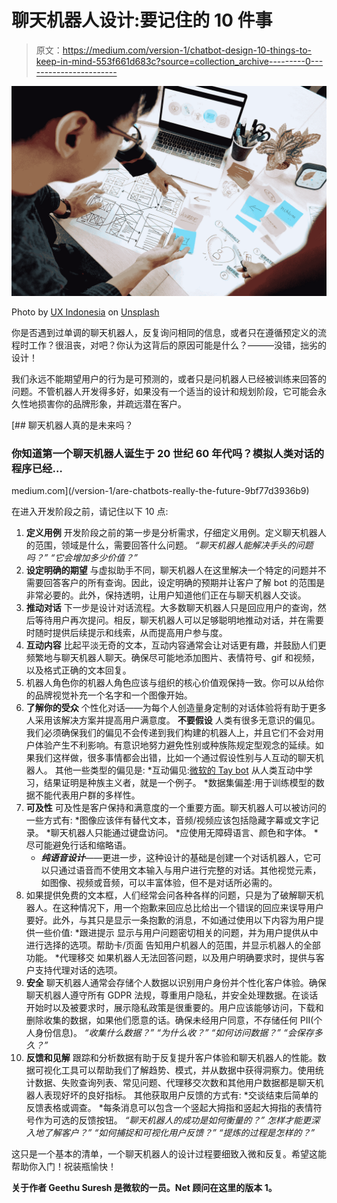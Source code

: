 # 聊天机器人设计:要记住的 10 件事

> 原文：<https://medium.com/version-1/chatbot-design-10-things-to-keep-in-mind-553f661d683c?source=collection_archive---------0----------------------->

![](img/187f847138ea820cc8294b4553b04283.png)

Photo by [UX Indonesia](https://unsplash.com/@uxindo?utm_source=unsplash&utm_medium=referral&utm_content=creditCopyText) on [Unsplash](https://unsplash.com/?utm_source=unsplash&utm_medium=referral&utm_content=creditCopyText)

你是否遇到过单调的聊天机器人，反复询问相同的信息，或者只在遵循预定义的流程时工作？很沮丧，对吧？你认为这背后的原因可能是什么？———没错，拙劣的设计！

我们永远不能期望用户的行为是可预测的，或者只是问机器人已经被训练来回答的问题。不管机器人开发得多好，如果没有一个适当的设计和规划阶段，它可能会永久性地损害你的品牌形象，并疏远潜在客户。

[](/version-1/are-chatbots-really-the-future-9bf77d3936b9) [## 聊天机器人真的是未来吗？

### 你知道第一个聊天机器人诞生于 20 世纪 60 年代吗？模拟人类对话的程序已经…

medium.com](/version-1/are-chatbots-really-the-future-9bf77d3936b9) 

在进入开发阶段之前，请记住以下 10 点:

1.  **定义用例**
    开发阶段之前的第一步是分析需求，仔细定义用例。定义聊天机器人的范围，领域是什么，需要回答什么问题。
    *“聊天机器人能解决手头的问题吗？”
    “它会增加多少价值？”*
2.  **设定明确的期望**
    与虚拟助手不同，聊天机器人在这里解决一个特定的问题并不需要回答客户的所有查询。因此，设定明确的预期并让客户了解 bot 的范围是非常必要的。此外，保持透明，让用户知道他们正在与聊天机器人交谈。
3.  **推动对话**
    下一步是设计对话流程。大多数聊天机器人只是回应用户的查询，然后等待用户再次提问。相反，聊天机器人可以足够聪明地推动对话，并在需要时随时提供后续提示和线索，从而提高用户参与度。
4.  **互动内容**
    比起平淡无奇的文本，互动内容通常会让对话更有趣，并鼓励人们更频繁地与聊天机器人聊天。确保尽可能地添加图片、表情符号、gif 和视频，以及格式正确的文本回复。
5.  机器人角色你的机器人角色应该与组织的核心价值观保持一致。你可以从给你的品牌视觉补充一个名字和一个图像开始。
6.  **了解你的受众**
    个性化对话——为每个人创造量身定制的对话体验将有助于更多人采用该解决方案并提高用户满意度。
    **不要假设** 人类有很多无意识的偏见。我们必须确保我们的偏见不会传递到我们构建的机器人上，并且它们不会对用户体验产生不利影响。有意识地努力避免性别或种族陈规定型观念的延续。如果我们这样做，很多事情都会出错，比如一个通过假设性别与人互动的聊天机器人。
    其他一些类型的偏见是:
    *互动偏见:[微软的 Tay bot](https://en.wikipedia.org/wiki/Tay_(bot)) 从人类互动中学习，结果证明是种族主义者，就是一个例子。
    *数据集偏差:用于训练模型的数据不能代表用户群的多样性。
7.  **可及性** 可及性是客户保持和满意度的一个重要方面。聊天机器人可以被访问的一些方式有:
    *图像应该伴有替代文本，音频/视频应该包括隐藏字幕或文字记录。
    *聊天机器人只能通过键盘访问。
    *应使用无障碍语言、颜色和字体。
    *尽可能避免行话和缩略语。
    * ***纯语音设计***——更进一步，这种设计的基础是创建一个对话机器人，它可以只通过语音而不使用文本输入与用户进行完整的对话。其他视觉元素，如图像、视频或音频，可以丰富体验，但不是对话所必需的。
8.  如果提供免费的文本框，人们经常会问各种各样的问题，只是为了破解聊天机器人。在这种情况下，用一个抱歉来回应总比给出一个错误的回应来误导用户要好。此外，与其只是显示一条抱歉的消息，不如通过使用以下内容为用户提供一些价值:
    *跟进提示
    显示与用户问题密切相关的问题，并为用户提供从中进行选择的选项。帮助卡/页面
    告知用户机器人的范围，并显示机器人的全部功能。
    *代理移交
    如果机器人无法回答问题，以及用户明确要求时，提供与客户支持代理对话的选项。
9.  **安全** 聊天机器人通常会存储个人数据以识别用户身份并个性化客户体验。确保聊天机器人遵守所有 GDPR 法规，尊重用户隐私，并安全处理数据。在谈话开始时以及被要求时，展示隐私政策是很重要的。用户应该能够访问，下载和删除收集的数据，如果他们愿意的话。确保未经用户同意，不存储任何 PII(个人身份信息)。
    *“收集什么数据？”
    “为什么收？”
    “如何访问数据？”
    “会保存多久？”*
10.  **反馈和见解** 跟踪和分析数据有助于反复提升客户体验和聊天机器人的性能。数据可视化工具可以帮助我们了解趋势、模式，并从数据中获得洞察力。使用统计数据、失败查询列表、常见问题、代理移交次数和其他用户数据都是聊天机器人表现好坏的良好指标。
    其他获取用户反馈的方式有:
    *交谈结束后简单的反馈表格或调查。
    *每条消息可以包含一个竖起大拇指和竖起大拇指的表情符号作为可选的反馈按钮。
    *“聊天机器人的成功是如何衡量的？”* *怎样才能更深入地了解客户？”
    “如何捕捉和可视化用户反馈？”
    “提炼的过程是怎样的？”*

这只是一个基本的清单，一个聊天机器人的设计过程要细致入微和反复。希望这能帮助你入门！祝装瓶愉快！

**关于作者
Geethu Suresh 是微软的一员。Net 顾问在这里的版本 1。**